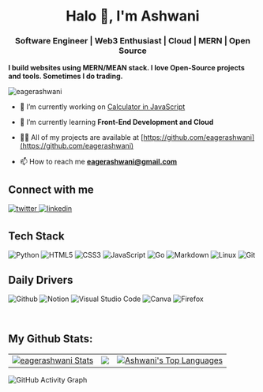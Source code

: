 

<h1 align="center">Halo 👋, I'm Ashwani</h1> 
<h3 align="center">Software Engineer | Web3 Enthusiast | Cloud | MERN | Open Source</h3>

**I build websites using MERN/MEAN stack. I love Open-Source projects and tools. Sometimes I do trading.**
<br/>

<p align="left"> <img src="https://komarev.com/ghpvc/?username=eagerashwani&label=Profile%20views&color=0e75b6&style=flat" alt="eagerashwani" /> </p>

- 🔭 I’m currently working on [Calculator in JavaScript](https://github.com/AbbeyIT/calculator)

- 🌱 I’m currently learning **Front-End Development and Cloud**

- 👨‍💻 All of my projects are available at [https://github.com/eagerashwani](https://github.com/eagerashwani)

- 📫 How to reach me **eagerashwani@gmail.com**

## Connect with me  
<div>
<a href="https://twitter.com/eagerashwani" target="_blank"> 
<img src=https://img.shields.io/badge/twitter-%2300acee.svg?&style=for-the-badge&logo=twitter&logoColor=white alt=twitter style="margin-bottom: 5px;" />
</a>
<a href="https://www.linkedin.com/in/eagerashwani/" target="_blank">
<img src=https://img.shields.io/badge/linkedin-%231E77B5.svg?&style=for-the-badge&logo=linkedin&logoColor=white alt=linkedin style="margin-bottom: 5px;" />
</a> 
</div>  

## Tech Stack

![Python](https://img.shields.io/badge/python-3670A0?style=for-the-badge&logo=python&logoColor=ffdd54)
![HTML5](https://img.shields.io/badge/HTML5-E34F26?style=for-the-badge&logo=html5&logoColor=white)
![CSS3](https://img.shields.io/badge/CSS3-1572B6?style=for-the-badge&logo=css3&logoColor=white)
![JavaScript](https://img.shields.io/badge/javascript-%23323330.svg?style=for-the-badge&logo=javascript&logoColor=%23F7DF1E)
![Go](https://img.shields.io/badge/Go-00ADD8?style=for-the-badge&logo=go&logoColor=white)
![Markdown](https://img.shields.io/badge/Markdown-000000?style=for-the-badge&logo=markdown&logoColor=white)
![Linux](https://img.shields.io/badge/Linux-FCC624?style=for-the-badge&logo=linux&logoColor=black)
![Git](https://img.shields.io/badge/GIT-E44C30?style=for-the-badge&logo=git&logoColor=white)

## Daily Drivers

![Github](https://img.shields.io/badge/GitHub-100000?style=for-the-badge&logo=github&logoColor=white)
![Notion](https://img.shields.io/badge/Notion-000000?style=for-the-badge&logo=notion&logoColor=white)
![Visual Studio Code](https://img.shields.io/badge/Visual%20Studio%20Code-0078d7.svg?style=for-the-badge&logo=visual-studio-code&logoColor=white)
![Canva](https://img.shields.io/badge/Canva-%2300C4CC.svg?style=for-the-badge&logo=Canva&logoColor=white)
![Firefox](https://img.shields.io/badge/Firefox_Browser-FF7139?style=for-the-badge&logo=Firefox-Browser&logoColor=white)



<br/>  
                                                                                                                    
## My Github Stats:

<table>
  <tr>
    <td>
       <a href="https://github.com/eagerashwani"><img alt="eagerashwani Stats" src="https://github-readme-stats.vercel.app/api?username=eagerashwani&show_icons=true&count_private=true&theme=react&hide_border=true&bg_color=1d2a3a" /></a>
    </td>
    <td>
       <a href="http://www.github.com/eagerashwani"><img src="https://github-readme-streak-stats.herokuapp.com/?user=eagerashwani&stroke=ffffff&background=1d2a3a&ring=5BCDEC&fire=5BCDEC&currStreakNum=ffffff&currStreakLabel=5BCDEC&sideNums=ffffff&sideLabels=ffffff&dates=ffffff&hide_border=true" /></a>
    </td>
    <td>
      <a href="https://github.com/eagerashwani"><img alt="Ashwani's Top Languages" src="https://github-readme-stats.vercel.app/api/top-langs/?username=eagerashwani&langs_count=8&count_private=true&layout=compact&theme=react&hide_border=true&bg_color=1d2a3a"/></a>
    </td>
  </tr>
</table>




![GitHub Activity Graph](https://activity-graph.herokuapp.com/graph?username=eagerashwani&bg_color=1d2a3a&color=5BCDEC&line=5BCDEC&point=FFFFFF&hide_border=true)
